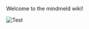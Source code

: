 Welcome to the mindmeld wiki!

![Test](https://images.squarespace-cdn.com/content/v1/55a676ebe4b0e7324c26d410/1459517846068-FHZN7XKY6NY5MVNJTSX8/ke17ZwdGBToddI8pDm48kC46EsrFHxgwMkPDsV6Xjy97gQa3H78H3Y0txjaiv_0fDoOvxcdMmMKkDsyUqMSsMaPaLhdISGywSgXIUxBTAyM6ql40twnzQ0rrn99XtLVR8b899wHZovQQ8-XRjiN9lfCW3nknn5AFkUxYNbXOUBBK1gmbzgEI6pnb_GUVbYFF/Timeline+of+the+universe.jpg)